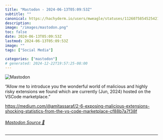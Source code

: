 ```yaml
---
title: "Mastodon - 2024-06-13T05:09:53Z"
subtitle: ""
canonical: https://hachyderm.io/users/mweagle/statuses/112607585452542137
description:
image: "/images/mastodon.png"
toc: false
date: 2024-06-13T05:09:53Z
lastmod: 2024-06-13T05:09:53Z
image: ""
tags: ["Social Media"]

categories: ["mastodon"]
# generated: 2024-12-22T19:57:25-08:00
---
```

![Mastodon](/images/mastodon.png)

<p>“Allow me to introduce you the wonderful world of malicious and highly risky extensions we found which are currently (Jun, 2024) hosted on the VSCode marketplace.”</p><p><a href="https://medium.com/@amitassaraf/2-6-exposing-malicious-extensions-shocking-statistics-from-the-vs-code-marketplace-cf88b7a7f38f" target="_blank" rel="nofollow noopener noreferrer" translate="no"><span class="invisible">https://</span><span class="ellipsis">medium.com/@amitassaraf/2-6-ex</span><span class="invisible">posing-malicious-extensions-shocking-statistics-from-the-vs-code-marketplace-cf88b7a7f38f</span></a></p>


###### [Mastodon Source 🐘](https://hachyderm.io/@mweagle/112607585452542137)

___
